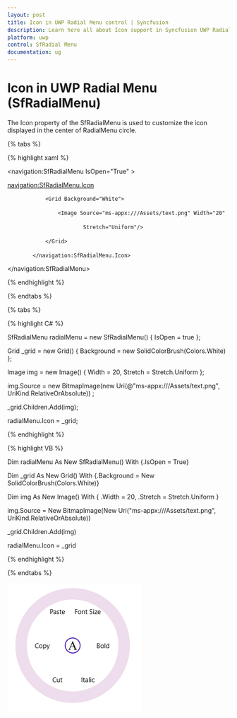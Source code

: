 ```yaml
---
layout: post
title: Icon in UWP Radial Menu control | Syncfusion
description: Learn here all about Icon support in Syncfusion UWP Radial Menu (SfRadialMenu) control and more.
platform: uwp
control: SfRadial Menu 
documentation: ug
---
```


# Icon in UWP Radial Menu (SfRadialMenu)

The Icon property of the SfRadialMenu is used to customize the icon displayed in the center of RadialMenu circle.   

{% tabs %}

{% highlight xaml %}

<navigation:SfRadialMenu IsOpen="True" >

<navigation:SfRadialMenu.Icon>

                <Grid Background="White">

                    <Image Source="ms-appx:///Assets/text.png" Width="20"  

 	 	 	                Stretch="Uniform"/>

                </Grid>

            </navigation:SfRadialMenu.Icon>

 </navigation:SfRadialMenu>

{% endhighlight %}

{% endtabs %}

{% tabs %}

{% highlight C# %}

 SfRadialMenu radialMenu = new SfRadialMenu() { IsOpen = true };

 Grid _grid = new Grid() { Background = new SolidColorBrush(Colors.White) };

 Image img = new Image() { Width = 20, Stretch = Stretch.Uniform };

 img.Source = new BitmapImage(new Uri(@"ms-appx:///Assets/text.png", UriKind.RelativeOrAbsolute)) ;

 _grid.Children.Add(img);

 radialMenu.Icon = _grid;

{% endhighlight %}

{% highlight VB %}

Dim radialMenu As New SfRadialMenu() With {.IsOpen = True}

 Dim _grid As New Grid() With {.Background = New SolidColorBrush(Colors.White)}

 Dim img As New Image() With {
	 .Width = 20,
	 .Stretch = Stretch.Uniform
 }

 img.Source = New BitmapImage(New Uri("ms-appx:///Assets/text.png", UriKind.RelativeOrAbsolute))

 _grid.Children.Add(img)

 radialMenu.Icon = _grid

{% endhighlight %}

{% endtabs %}

![RadialMenu Icon view](Icon_images/Icon_img1.png)





